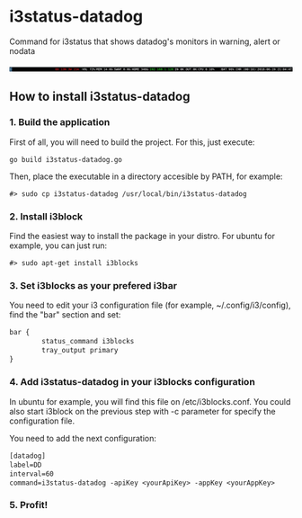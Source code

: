 # i3status-datadog
Command for i3status that shows datadog's monitors in warning, alert or nodata

![](i3bar.jpg)

## How to install i3status-datadog

### 1. Build the application
First of all, you will need to build the project. For this, just execute:

```
go build i3status-datadog.go
```

Then, place the executable in a directory accesible by PATH, for example:

```
#> sudo cp i3status-datadog /usr/local/bin/i3status-datadog
```

### 2. Install i3block
Find the easiest way to install the package in your distro. For ubuntu for example, you can just run:

```
#> sudo apt-get install i3blocks
```

### 3. Set i3blocks as your prefered i3bar
You need to edit your i3 configuration file (for example, ~/.config/i3/config), find the "bar" section and set:

```
bar {
        status_command i3blocks
        tray_output primary
}
```
### 4. Add i3status-datadog in your i3blocks configuration
In ubuntu for example, you will find this file on /etc/i3blocks.conf. You could also start i3block on the previous step with -c parameter for specify the configuration file.

You need to add the next configuration:
```
[datadog]
label=DD
interval=60
command=i3status-datadog -apiKey <yourApiKey> -appKey <yourAppKey>
```
### 5. Profit!
